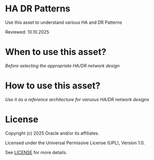 # HA DR Patterns
 
Use this asset to understand various HA and DR Patterns

Reviewed: 10.10.2025
 
# When to use this asset?
 
*Before selecting the appropriate HA/DR network design*
 
# How to use this asset?
 
*Use it as a reference architecture for varuous HA/DR network designs*
 
# License

Copyright (c) 2025 Oracle and/or its affiliates.

Licensed under the Universal Permissive License (UPL), Version 1.0.

See [LICENSE](https://github.com/oracle-devrel/technology-engineering/blob/main/LICENSE) for more details.
